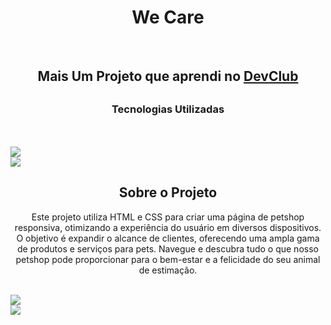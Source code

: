 <h1 align="Center"> We Care</h1>
<br>
<h2 align="Center">Mais Um Projeto que aprendi no <a href="https://rodolfomori.com.br.devclub">DevClub</a><h2/>
<h3 align="Center">Tecnologias Utilizadas</h2>
  <br>
  <br>
 <img src="https://img.shields.io/badge/HTML5-E34F26?style=for-the-badge&logo=html5&logoColor=white"/ >
 <br>
<img src="https://img.shields.io/badge/CSS-239120?&style=for-the-badge&logo=css3&logoColor=white"/>
  <br>
<h2 align="Center">Sobre o Projeto</h2>
<p align="Center">Este projeto utiliza HTML e CSS para criar uma página de petshop responsiva, otimizando a experiência do usuário em diversos dispositivos. O objetivo é expandir o alcance de clientes, oferecendo uma ampla gama de produtos e serviços para pets. Navegue e descubra tudo o que nosso petshop pode proporcionar para o bem-estar e a felicidade do seu animal de estimação.</p>
<br>
<img src="https://github.com/Wallas125/We-Care/blob/main/img/Logo-Desktop.jpg?raw=true"/> 
<br>
<img src="https://github.com/Wallas125/We-Care/blob/main/img/Logo.Mobile.jpg?raw=true"/>
